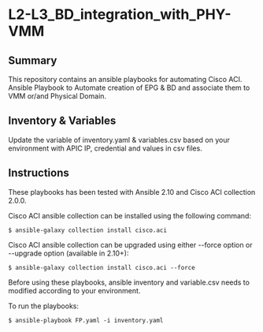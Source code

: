 # L2-L3_BD_integration_with_PHY-VMM

## Summary

This repository contains an ansible playbooks for automating Cisco ACI.
Ansible Playbook to Automate creation of EPG & BD and associate them to VMM or/and Physical Domain.

## Inventory & Variables

Update the variable of inventory.yaml & variables.csv based on your environment with APIC IP, credential and values in csv files.


## Instructions

These playbooks has been tested with Ansible 2.10 and Cisco ACI collection 2.0.0.

Cisco ACI ansible collection can be installed using the following command:

```
$ ansible-galaxy collection install cisco.aci
```

Cisco ACI ansible collection can be upgraded using either --force option or --upgrade option (available in 2.10+):

```
$ ansible-galaxy collection install cisco.aci --force
```

Before using these playbooks, ansible inventory and variable.csv needs to modified according to your environment.

To run the playbooks:

```
$ ansible-playbook FP.yaml -i inventory.yaml
```
